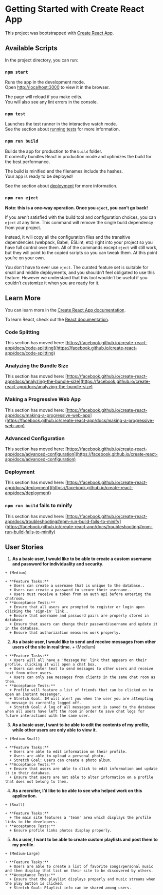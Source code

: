 # Getting Started with Create React App

This project was bootstrapped with [Create React App](https://github.com/facebook/create-react-app).

## Available Scripts

In the project directory, you can run:

### `npm start`

Runs the app in the development mode.\
Open [http://localhost:3000](http://localhost:3000) to view it in the browser.

The page will reload if you make edits.\
You will also see any lint errors in the console.

### `npm test`

Launches the test runner in the interactive watch mode.\
See the section about [running tests](https://facebook.github.io/create-react-app/docs/running-tests) for more information.

### `npm run build`

Builds the app for production to the `build` folder.\
It correctly bundles React in production mode and optimizes the build for the best performance.

The build is minified and the filenames include the hashes.\
Your app is ready to be deployed!

See the section about [deployment](https://facebook.github.io/create-react-app/docs/deployment) for more information.

### `npm run eject`

**Note: this is a one-way operation. Once you `eject`, you can’t go back!**

If you aren’t satisfied with the build tool and configuration choices, you can `eject` at any time. This command will remove the single build dependency from your project.

Instead, it will copy all the configuration files and the transitive dependencies (webpack, Babel, ESLint, etc) right into your project so you have full control over them. All of the commands except `eject` will still work, but they will point to the copied scripts so you can tweak them. At this point you’re on your own.

You don’t have to ever use `eject`. The curated feature set is suitable for small and middle deployments, and you shouldn’t feel obligated to use this feature. However we understand that this tool wouldn’t be useful if you couldn’t customize it when you are ready for it.

## Learn More

You can learn more in the [Create React App documentation](https://facebook.github.io/create-react-app/docs/getting-started).

To learn React, check out the [React documentation](https://reactjs.org/).

### Code Splitting

This section has moved here: [https://facebook.github.io/create-react-app/docs/code-splitting](https://facebook.github.io/create-react-app/docs/code-splitting)

### Analyzing the Bundle Size

This section has moved here: [https://facebook.github.io/create-react-app/docs/analyzing-the-bundle-size](https://facebook.github.io/create-react-app/docs/analyzing-the-bundle-size)

### Making a Progressive Web App

This section has moved here: [https://facebook.github.io/create-react-app/docs/making-a-progressive-web-app](https://facebook.github.io/create-react-app/docs/making-a-progressive-web-app)

### Advanced Configuration

This section has moved here: [https://facebook.github.io/create-react-app/docs/advanced-configuration](https://facebook.github.io/create-react-app/docs/advanced-configuration)

### Deployment

This section has moved here: [https://facebook.github.io/create-react-app/docs/deployment](https://facebook.github.io/create-react-app/docs/deployment)

### `npm run build` fails to minify

This section has moved here: [https://facebook.github.io/create-react-app/docs/troubleshooting#npm-run-build-fails-to-minify](https://facebook.github.io/create-react-app/docs/troubleshooting#npm-run-build-fails-to-minify)

## User Stories

  1. **As a basic user, I would like to be able to create a custom username and password for individuality and security.**
  
    + (Medium)

    + **Feature Tasks:**
      + Users can create a username that is unique to the database..
      + Users can create a password to secure their username..
      + Users must receive a token from an auth api before entering the chatroom.
    + **Acceptance Tests:**
      + Ensure that all users are prompted to register or login upon clicking the 'sign-in' link..
      + Ensure that username and password pairs are properly stored in database
      + Ensure that users can change their password/username and update it in the database.
      + Ensure that authorization measures work properly.


  2. **As a basic user, I would like to send and receive messages from other users of the site in real time.**
    + (Medium)

    + **Feature Tasks:**
      + Users will all have a 'Message Me' link that appears on their profile, clicking it will open a chat box.
      + Users can enter text to send messages to other users and receive text from other users.
      + Users can only see messages from clients in the same chat room as them.
    + **Acceptance Tests:**
      + Profile will feature a list of friends that can be clicked on to open an instant messenger.
      + Stretch Goal: IM will alert you when the user you are attempting to message is currently logged off.
      + Stretch Goal: A log of all messages sent is saved to the database when all users have left the room in order to save chat logs for future interactions with the same user.


  3. **As a basic user, I want to be able to edit the contents of my profile, while other users are only able to view it.**
    
    + (Medium-Small)

    + **Feature Tasks:**
      + Users are able to edit information on their profile.
      + Users are able to upload a personal photo.
      + Stretch Goal: Users can create a photo album.
    + **Acceptance Tests:**
      + Ensure that users are able to click to edit information and update it in their database.
      + Ensure that users are not able to alter information on a profile that does not belong to them.


  4. **As a recruiter, I’d like to be able to see who helped work on this application.**
    
    + (Small)

    + **Feature Tasks:**
      + The main site features a 'team' area which displays the profile links to the developers.
    + **Acceptance Tests:**
      + Ensure profile links photos display properly.

  5. **As a user, I want to be able to create custom playlists and post them to my profile.**
    
    + (Medium-Large)

    + **Feature Tasks:**
      + Users are able to create a list of favorite songs/personal music and then display that list on their site to be discovered by others.
    + **Acceptance Tests:**
      + Ensure that the playlist displays properly and music streams when the play button is clicked.
      + Stretch Goal: Playlist info can be shared among users.

